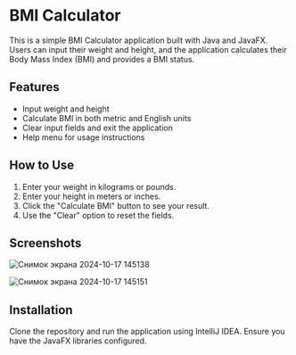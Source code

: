 # BMI Calculator

This is a simple BMI Calculator application built with Java and JavaFX. Users can input their weight and height, and the application calculates their Body Mass Index (BMI) and provides a BMI status.

## Features

- Input weight and height
- Calculate BMI in both metric and English units
- Clear input fields and exit the application
- Help menu for usage instructions

## How to Use

1. Enter your weight in kilograms or pounds.
2. Enter your height in meters or inches.
3. Click the "Calculate BMI" button to see your result.
4. Use the "Clear" option to reset the fields.

## Screenshots
![Снимок экрана 2024-10-17 145138](https://github.com/user-attachments/assets/cbf1aa32-303e-4e64-8e45-b9e584f51594)

![Снимок экрана 2024-10-17 145151](https://github.com/user-attachments/assets/4dfaa597-21d1-40c0-8749-064c4d72c61f)




## Installation

Clone the repository and run the application using IntelliJ IDEA. Ensure you have the JavaFX libraries configured.
